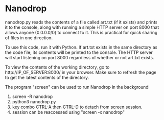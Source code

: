 # Nanodrop

nanodrop.py reads the contents of a file called art.txt (if it exists) and prints it to the console, along with running a simple HTTP server on port 8000 that allows anyone (0.0.0.0/0) to connect to it. This is practical for quick sharing of files in one direction.

To use this code, run it with Python. If art.txt exists in the same directory as the code file, its contents will be printed to the console. The HTTP server will start listening on port 8000 regardless of whether or not art.txt exists.

To view the contents of the working directory, go to http://IP_OF_SERVER:8000/ in your browser. Make sure to refresh the page to get the latest contents of the directory.

The program "screen" can be used to run Nanodrop in the background

1. screen -R nanodrop
2. python3 nanodrop.py
3. key combo CTRL-A then CTRL-D to detach from screen session.
4. session can be reaccessed using "screen -x nanodrop"
